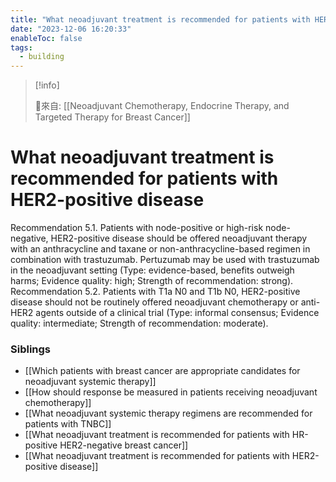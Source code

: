 ```yaml
---
title: "What neoadjuvant treatment is recommended for patients with HER2-positive disease"
date: "2023-12-06 16:20:33"
enableToc: false
tags:
  - building
---
```

> [!info]
>
> 🌱來自: [[Neoadjuvant Chemotherapy, Endocrine Therapy, and Targeted Therapy for Breast Cancer]]
# What neoadjuvant treatment is recommended for patients with HER2-positive disease
Recommendation 5.1.
Patients with node-positive or high-risk node-negative, HER2-positive disease should be offered neoadjuvant therapy with an anthracycline and taxane or non-anthracycline-based regimen in combination with trastuzumab. Pertuzumab may be used with trastuzumab in the neoadjuvant setting (Type: evidence-based, benefits outweigh harms; Evidence quality: high; Strength of recommendation: strong).
Recommendation 5.2.
Patients with T1a N0 and T1b N0, HER2-positive disease should not be routinely offered neoadjuvant chemotherapy or anti-HER2 agents outside of a clinical trial (Type: informal consensus; Evidence quality: intermediate; Strength of recommendation: moderate).
### Siblings
- [[Which patients with breast cancer are appropriate candidates for neoadjuvant systemic therapy]]
- [[How should response be measured in patients receiving neoadjuvant chemotherapy]]
- [[What neoadjuvant systemic therapy regimens are recommended for patients with TNBC]]
- [[What neoadjuvant treatment is recommended for patients with HR-positive HER2-negative breast cancer]]
- [[What neoadjuvant treatment is recommended for patients with HER2-positive disease]]
